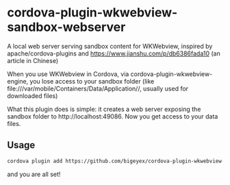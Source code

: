 # cordova-plugin-wkwebview-sandbox-webserver
A local web server serving sandbox content for WKWebview, inspired by apache/cordova-plugins and https://www.jianshu.com/p/db6386fada10 (an article in Chinese)

When you use WKWebview in Cordova, via cordova-plugin-wkwebview-engine, you lose access to your sandbox folder (like file:///var/mobile/Containers/Data/Application/<your app id>/, usually used for downloaded files)

What this plugin does is simple: it creates a web server exposing the sandbox folder to http://localhost:49086. Now you get access to your data files.

## Usage

```bash
cordova plugin add https://github.com/bigeyex/cordova-plugin-wkwebview-sandbox-webserver.git
```

and you are all set!
